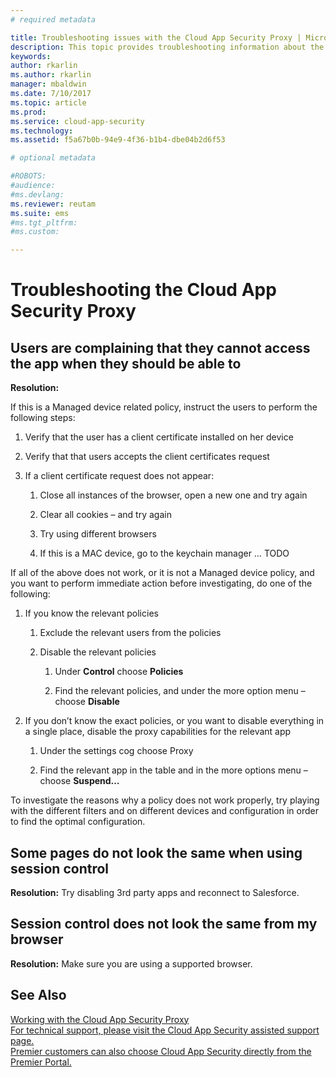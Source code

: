 ```yaml
---
# required metadata

title: Troubleshooting issues with the Cloud App Security Proxy | Microsoft Docs
description: This topic provides troubleshooting information about the Cloud App Security Proxy.
keywords:
author: rkarlin
ms.author: rkarlin
manager: mbaldwin
ms.date: 7/10/2017
ms.topic: article
ms.prod:
ms.service: cloud-app-security
ms.technology:
ms.assetid: f5a67b0b-94e9-4f36-b1b4-dbe04b2d6f53

# optional metadata

#ROBOTS:
#audience:
#ms.devlang:
ms.reviewer: reutam
ms.suite: ems
#ms.tgt_pltfrm:
#ms.custom:

---
```


# Troubleshooting the Cloud App Security Proxy

## Users are complaining that they cannot access the app when they should be able to

**Resolution:**

If this is a Managed device related policy, instruct the users to perform the
following steps:

1.  Verify that the user has a client certificate installed on her device

2.  Verify that that users accepts the client certificates request

3.  If a client certificate request does not appear:

    1.  Close all instances of the browser, open a new one and try again

    2.  Clear all cookies – and try again

    3.  Try using different browsers

    4.  If this is a MAC device, go to the keychain manager … TODO

If all of the above does not work, or it is not a Managed device policy, and you
want to perform immediate action before investigating, do one of the following:

1.  If you know the relevant policies

    1.  Exclude the relevant users from the policies

    2.  Disable the relevant policies

        1.  Under **Control** choose **Policies**

        2.  Find the relevant policies, and under the more option menu – choose
            **Disable**

2.  If you don’t know the exact policies, or you want to disable everything in a
    single place, disable the proxy capabilities for the relevant app

    1.  Under the settings cog choose Proxy

    2.  Find the relevant app in the table and in the more options menu – choose
        **Suspend…**

To investigate the reasons why a policy does not work properly, try playing with
the different filters and on different devices and configuration in order to
find the optimal configuration.

## Some pages do not look the same when using session control

**Resolution:** Try disabling 3rd party apps and reconnect to Salesforce.

## Session control does not look the same from my browser

**Resolution:** Make sure you are using a supported browser.



## See Also  
[Working with the Cloud App Security Proxy](proxy-intro.md)   
[For technical support, please visit the Cloud App Security assisted support page.](http://support.microsoft.com/oas/default.aspx?prid=16031)   
[Premier customers can also choose Cloud App Security directly from the Premier Portal.](https://premier.microsoft.com/)  
  